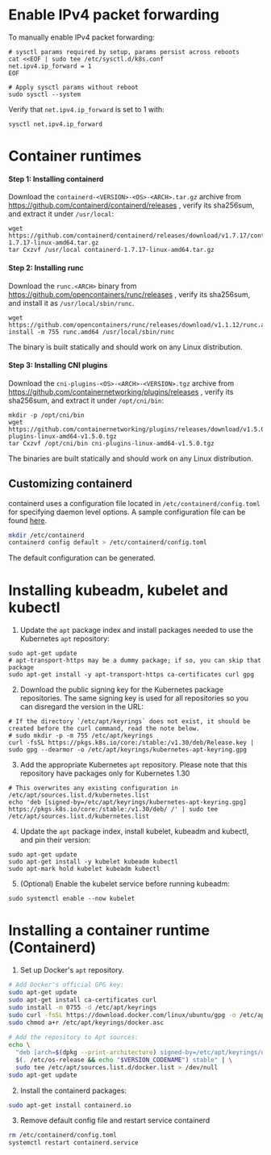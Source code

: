 # Enable IPv4 packet forwarding
To manually enable IPv4 packet forwarding:
```shell
# sysctl params required by setup, params persist across reboots
cat <<EOF | sudo tee /etc/sysctl.d/k8s.conf
net.ipv4.ip_forward = 1
EOF

# Apply sysctl params without reboot
sudo sysctl --system
```
Verify that `net.ipv4.ip_forward` is set to 1 with:
```shell
sysctl net.ipv4.ip_forward
```


# Container runtimes
#### Step 1: Installing containerd

Download the `containerd-<VERSION>-<OS>-<ARCH>.tar.gz` archive from https://github.com/containerd/containerd/releases ,
verify its sha256sum, and extract it under `/usr/local`:

```console
wget https://github.com/containerd/containerd/releases/download/v1.7.17/containerd-1.7.17-linux-amd64.tar.gz
tar Cxzvf /usr/local containerd-1.7.17-linux-amd64.tar.gz
```

#### Step 2: Installing runc

Download the `runc.<ARCH>` binary from https://github.com/opencontainers/runc/releases ,
verify its sha256sum, and install it as `/usr/local/sbin/runc`.

```console
wget https://github.com/opencontainers/runc/releases/download/v1.1.12/runc.amd64
install -m 755 runc.amd64 /usr/local/sbin/runc
```

The binary is built statically and should work on any Linux distribution.

#### Step 3: Installing CNI plugins

Download the `cni-plugins-<OS>-<ARCH>-<VERSION>.tgz` archive from https://github.com/containernetworking/plugins/releases ,
verify its sha256sum, and extract it under `/opt/cni/bin`:

```console
mkdir -p /opt/cni/bin
wget https://github.com/containernetworking/plugins/releases/download/v1.5.0/cni-plugins-linux-amd64-v1.5.0.tgz
tar Cxzvf /opt/cni/bin cni-plugins-linux-amd64-v1.5.0.tgz
```

The binaries are built statically and should work on any Linux distribution.

## Customizing containerd

containerd uses a configuration file located in `/etc/containerd/config.toml` for specifying daemon level options.
A sample configuration file can be found [here](/docs/man/containerd-config.toml.5.md).
```bash
mkdir /etc/containerd
containerd config default > /etc/containerd/config.toml
```
The default configuration can be generated.

# Installing kubeadm, kubelet and kubectl
1. Update the `apt` package index and install packages needed to use the Kubernetes `apt` repository:

```shell
sudo apt-get update
# apt-transport-https may be a dummy package; if so, you can skip that package
sudo apt-get install -y apt-transport-https ca-certificates curl gpg
```

2. Download the public signing key for the Kubernetes package repositories.
   The same signing key is used for all repositories so you can disregard the version in the URL:

```shell
# If the directory `/etc/apt/keyrings` does not exist, it should be created before the curl command, read the note below.
# sudo mkdir -p -m 755 /etc/apt/keyrings
curl -fsSL https://pkgs.k8s.io/core:/stable:/v1.30/deb/Release.key | sudo gpg --dearmor -o /etc/apt/keyrings/kubernetes-apt-keyring.gpg
```

3. Add the appropriate Kubernetes `apt` repository.
   Please note that this repository have packages only for Kubernetes 1.30

```shell
# This overwrites any existing configuration in /etc/apt/sources.list.d/kubernetes.list
echo 'deb [signed-by=/etc/apt/keyrings/kubernetes-apt-keyring.gpg] https://pkgs.k8s.io/core:/stable:/v1.30/deb/ /' | sudo tee /etc/apt/sources.list.d/kubernetes.list
```

4. Update the `apt` package index, install kubelet, kubeadm and kubectl, and pin their version:

```shell
sudo apt-get update
sudo apt-get install -y kubelet kubeadm kubectl
sudo apt-mark hold kubelet kubeadm kubectl
```

5. (Optional) Enable the kubelet service before running kubeadm:

```shell
sudo systemctl enable --now kubelet
```

# Installing a container runtime (Containerd)
1. Set up Docker's `apt` repository.

```bash
# Add Docker's official GPG key:
sudo apt-get update
sudo apt-get install ca-certificates curl
sudo install -m 0755 -d /etc/apt/keyrings
sudo curl -fsSL https://download.docker.com/linux/ubuntu/gpg -o /etc/apt/keyrings/docker.asc
sudo chmod a+r /etc/apt/keyrings/docker.asc
   
# Add the repository to Apt sources:
echo \
  "deb [arch=$(dpkg --print-architecture) signed-by=/etc/apt/keyrings/docker.asc] https://download.docker.com/linux/ubuntu \
  $(. /etc/os-release && echo "$VERSION_CODENAME") stable" | \
  sudo tee /etc/apt/sources.list.d/docker.list > /dev/null
sudo apt-get update
```
2. Install the containerd packages:
   
```bash
sudo apt-get install containerd.io
```

3. Remove default config file and restart service containerd
```bash
rm /etc/containerd/config.toml
systemctl restart containerd.service
```
